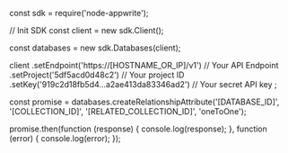 const sdk = require('node-appwrite');

// Init SDK
const client = new sdk.Client();

const databases = new sdk.Databases(client);

client
    .setEndpoint('https://[HOSTNAME_OR_IP]/v1') // Your API Endpoint
    .setProject('5df5acd0d48c2') // Your project ID
    .setKey('919c2d18fb5d4...a2ae413da83346ad2') // Your secret API key
;

const promise = databases.createRelationshipAttribute('[DATABASE_ID]', '[COLLECTION_ID]', '[RELATED_COLLECTION_ID]', 'oneToOne');

promise.then(function (response) {
    console.log(response);
}, function (error) {
    console.log(error);
});